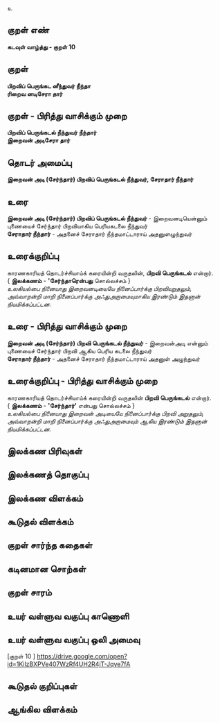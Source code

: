 உ

## குறள் எண்
**கடவுள் வாழ்த்து - குறள்  10**

## குறள் 
**பிறவிப் பெருங்கட  னீந்துவர் நீந்தா  
ரிறைவ னடிசேரா தார்**


## குறள் - பிரித்து வாசிக்கும் முறை
**பிறவிப் பெருங்கடல் நீந்துவர் நீந்தார்  
இறைவன் அடிசேரா தார்**


## தொடர் அமைப்பு
**இறைவன் அடி (சேர்ந்தார்) பிறவிப் பெருங்கடல் நீந்துவர், சேராதார் நீந்தார்**

## உரை
**இறைவன் அடி (சேர்ந்தார்) பிறவிப் பெருங்கடல் நீந்துவர்** - இறைவனடியென்னும் புணையைச் சேர்ந்தார் பிறவியாகிய பெரியகடலை நீந்துவர்  
**சேராதார் நீந்தார்** - அதனைச் சேராதார் நீந்தமாட்டாராய் அதனுளழுந்துவர்


## உரைக்குறிப்பு
காரணகாரியத் தொடர்ச்சியாய்க் கரையின்றி வருதலின், **பிறவி பெருங்கடல்** என்றார்.  
{ **இலக்கணம்** - **'சேர்ந்தாரென்பது** சொல்லச்சம் }  
_உலகியல்பை நினையாது இறைவனடியையே நினைப்பார்க்கு பிறவியறுதலும்,  
அவ்வாறன்றி மாறி நினைப்பார்க்கு அஃதுஅறாமையுமாகிய இரண்டும் இதனான் நியமிக்கப்பட்டன._	


## உரை - பிரித்து வாசிக்கும் முறை
**இறைவன் அடி (சேர்ந்தார்) பிறவி பெருங்கடல் நீந்துவர்** - இறைவன்அடி என்னும் புணையைச் சேர்ந்தார் பிறவி ஆகிய பெரிய கடலை நீந்துவர்  
**சேராதார் நீந்தார்** - அதனைச் சேராதார் நீந்தமாட்டாராய் அதனுள் அழுந்துவர்


## உரைக்குறிப்பு - பிரித்து வாசிக்கும் முறை
காரணகாரியத் தொடர்ச்சியாய்க் கரையின்றி வருதலின் **பிறவி பெருங்கடல்** என்றார்.  
{ **இலக்கணம்** - **'சேர்ந்தார்'** என்பது சொல்லச்சம்	}  
_உலகியல்பை நினையாது இறைவன் அடியையே நினைப்பார்க்கு பிறவி அறுதலும்,  
அவ்வாறன்றி மாறி நினைப்பார்க்கு அஃதுஅறாமையும் ஆகிய இரண்டும் இதனான் நியமிக்கப்பட்டன._	 


## இலக்கண பிரிவுகள் 


## இலக்கணத் தொகுப்பு 


## இலக்கண விளக்கம்


## கூடுதல் விளக்கம்


## குறள் சார்ந்த கதைகள் 


## கடினமான சொற்கள்


## குறள் சாரம் 


## உயர் வள்ளுவ வகுப்பு காணொளி


## உயர் வள்ளுவ வகுப்பு ஒலி அமைவு 
[குறள் 10 ] https://drive.google.com/open?id=1KilzBXPVe407WzRf4UH2R4jT-Jqye7fA

## கூடுதல் குறிப்புகள்


## ஆங்கில விளக்கம்

